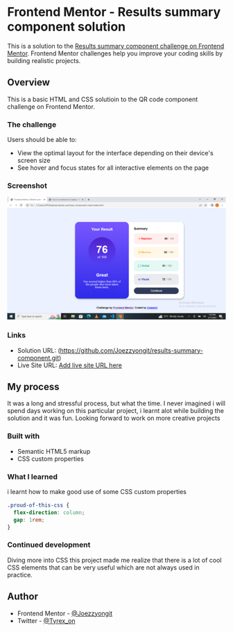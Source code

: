 # Frontend Mentor - Results summary component solution

This is a solution to the [Results summary component challenge on Frontend Mentor](https://www.frontendmentor.io/challenges/results-summary-component-CE_K6s0maV). Frontend Mentor challenges help you improve your coding skills by building realistic projects. 


## Overview
This is a basic HTML and CSS solutioin to the QR code component challenge on Frontend Mentor.

### The challenge

Users should be able to:

- View the optimal layout for the interface depending on their device's screen size
- See hover and focus states for all interactive elements on the page

### Screenshot

![](./screenshot/Desktopview.png)

### Links

- Solution URL: (https://github.com/Joezzyongit/results-summary-component.git)
- Live Site URL: [Add live site URL here](https://joezzyongit.github.io/results-summary-component/)

## My process
It was a long and stressful process, but what the time. I never imagined i will spend days working 
on this particular project, i learnt alot while building the solution and it was fun. Looking forward
to work on more creative projects


### Built with

- Semantic HTML5 markup
- CSS custom properties

### What I learned

i learnt how to make good use of some CSS custom properties

```css
.proud-of-this-css {
  flex-direction: column;
  gap: 1rem;
}
```

### Continued development
Diving more into CSS this project made me realize that there is a lot of cool CSS elements that can be
very useful which are not always used in practice.


## Author

- Frontend Mentor - [@Joezzyongit](https://www.frontendmentor.io/profile/@Joezzyongit)
- Twitter - [@Tyrex_on](https://www.twitter.com/Tyrex_on)



